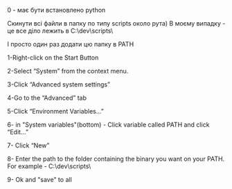 0 - має бути встановлено python



Скинути всі файли в папку по типу scripts около рута)
В моєму випадку - це все діло лежить в C:\dev\scripts\


І просто один раз додати цю папку в PATH

1-Right-click on the Start Button

2-Select “System” from the context menu.

3-Click “Advanced system settings”

4-Go to the “Advanced” tab

5-Click “Environment Variables…”

6- in "System variables"(bottom) - Click variable called PATH and click “Edit…”

7- Click “New”

8- Enter the path to the folder containing the binary you want on your PATH. For example - C:\dev\scripts\

9- Ok and "save" to all